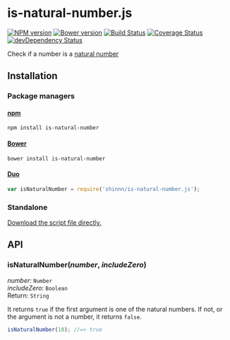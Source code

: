 # is-natural-number.js

[![NPM version](https://img.shields.io/npm/v/is-natural-number.svg)](https://www.npmjs.com/package/is-natural-number)
[![Bower version](https://img.shields.io/bower/v/is-natural-number.svg)](https://github.com/shinnn/is-natural-number.js/releases)
[![Build Status](https://travis-ci.org/shinnn/is-natural-number.js.svg)](https://travis-ci.org/shinnn/is-natural-number.js)
[![Coverage Status](https://img.shields.io/coveralls/shinnn/is-natural-number.js.svg)](https://coveralls.io/r/shinnn/is-natural-number.js?branch=master)
[![devDependency Status](https://david-dm.org/shinnn/is-natural-number.js/dev-status.svg)](https://david-dm.org/shinnn/is-natural-number.js#info=devDependencies)

Check if a number is a [natural number](http://wikipedia.org/wiki/Natural_number)

## Installation

### Package managers

#### [npm](https://www.npmjs.com/)

```
npm install is-natural-number
```

#### [Bower](http://bower.io/)

```
bower install is-natural-number
```

#### [Duo](http://duojs.org/)

```javascript
var isNaturalNumber = require('shinnn/is-natural-number.js');
```

### Standalone

[Download the script file directly.](https://raw.githubusercontent.com/shinnn/is-natural-number.js/master/is-natural-number.js)

## API

### isNaturalNumber(*number*, *includeZero*)

*number*: `Number`  
*includeZero*: `Boolean`  
Return: `String`

It returns `true` if the first argument is one of the natural numbers. If not, or the argument is not a number, it returns `false`.

```javascript
isNaturalNumber(10); //=> true